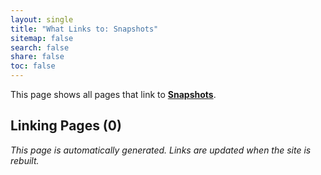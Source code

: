 ```yaml
---
layout: single
title: "What Links to: Snapshots"
sitemap: false
search: false
share: false
toc: false
---
```


This page shows all pages that link to **[Snapshots](/compdemos/snapshots/)**.

## Linking Pages (0)


*This page is automatically generated. Links are updated when the site is rebuilt.*
